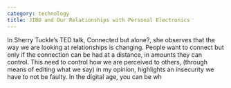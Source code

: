 ```yaml
---
category: technology
title: JIBO and Our Relationships with Personal Electronics
---
```


In Sherry Tuckle’s TED talk, Connected but alone?, she observes that the way we are looking at relationships is changing. People want to connect but only if the connection can be had at a distance, in amounts they can control. This need to control how we are perceived to others, (through means of editing what we say) in my opinion, highlights an insecurity we have to not be faulty. In the digital age, you can be wh